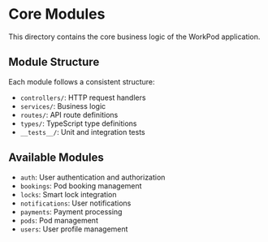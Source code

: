 # Core Modules

This directory contains the core business logic of the WorkPod application.

## Module Structure

Each module follows a consistent structure:
- `controllers/`: HTTP request handlers
- `services/`: Business logic
- `routes/`: API route definitions
- `types/`: TypeScript type definitions
- `__tests__/`: Unit and integration tests

## Available Modules

- `auth`: User authentication and authorization
- `bookings`: Pod booking management
- `locks`: Smart lock integration
- `notifications`: User notifications
- `payments`: Payment processing
- `pods`: Pod management
- `users`: User profile management 